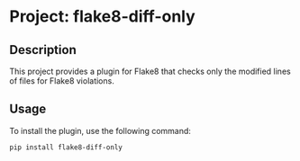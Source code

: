 # Project: flake8-diff-only

## Description
This project provides a plugin for Flake8 that checks only the modified lines of files for Flake8 violations.

## Usage

To install the plugin, use the following command:

```bash
pip install flake8-diff-only
```
